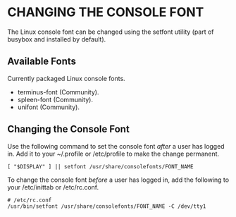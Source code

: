 CHANGING THE CONSOLE FONT
=========================

The Linux console font can be changed using the setfont utility (part of busybox
and installed by default).

Available Fonts
---------------

Currently packaged Linux console fonts.

*   terminus-font (Community).
*   spleen-font (Community).
*   unifont (Community).

Changing the Console Font
-------------------------

Use the following command to set the console font _after_ a user has logged in.
Add it to your ~/.profile or /etc/profile to make the change permanent.

    [ "$DISPLAY" ] || setfont /usr/share/consolefonts/FONT_NAME

To change the console font _before_ a user has logged in, add the following to
your /etc/inittab or /etc/rc.conf.

    # /etc/rc.conf                                                                 
    /usr/bin/setfont /usr/share/consolefonts/FONT_NAME -C /dev/tty1
